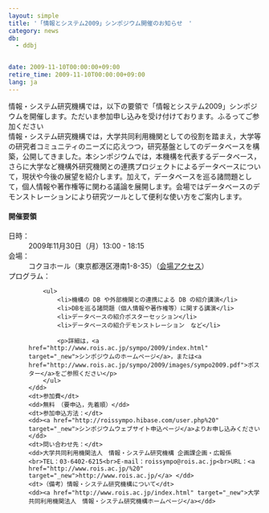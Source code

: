 ```yaml
---
layout: simple
title: '「情報とシステム2009」シンポジウム開催のお知らせ　'
category: news
db:
  - ddbj


date: 2009-11-10T00:00:00+09:00
retire_time: 2009-11-10T00:00:00+09:00
lang: ja
---
```


情報・システム研究機構では，以下の要領で「情報とシステム2009」シンポジウムを開催します。ただいま参加申し込みを受け付けております。ふるってご参加ください<br>情報・システム研究機構では，大学共同利用機関としての役割を踏まえ，大学等の研究者コミュニティのニーズに応えつつ，研究基盤としてのデータベースを構築，公開してきました。本シンポジウムでは，本機構を代表するデータベース，さらに大学など機構外研究機関との連携プロジェクトによるデータベースについて，現状や今後の展望を紹介します。加えて，データベースを巡る諸問題として，個人情報や著作権等に関わる議論を展開します。会場ではデータベースのデモンストレーションにより研究ツールとして便利な使い方をご案内します。<br>

<h4>開催要領</h4>

<dl class="d-triangle">
    <dt>日時：</dt>
    <dd>2009年11月30日（月）13:00 - 18:15</dd>
    <dt>会場：</dt>
    <dd>コクヨホール（東京都港区港南1-8-35）（<a href="http://www.rois.ac.jp/sympo/2009/index.html#access" target="_new">会場アクセス</a>）</dd>
    <dt>プログラム：</dt>
    <dd>

        <ul>
            <li>機構の DB や外部機関との連携による DB の紹介講演</li>
            <li>DBを巡る諸問題（個人情報や著作権等）に関する講演</li>
            <li>データベースの紹介ポスターセッション</li>
            <li>データベースの紹介デモンストレーション　など</li>

            <p>詳細は，<a href="http://www.rois.ac.jp/sympo/2009/index.html" target="_new">シンポジウムのホームページ</a>，または<a href="http://www.rois.ac.jp/sympo/2009/images/sympo2009.pdf">ポスター</a>をご参照ください</p>
        </ul>
    </dd>
    <dt>参加費</dt>
    <dd>無料　（要申込，先着順）</dd>
    <dt>参加申込方法：</dt>
    <dd><a href="http://roissympo.hibase.com/user.php%20" target="_new">シンポジウムウェブサイト申込ページ</a>よりお申し込みください</dd>
    <dt>問い合わせ先：</dt>
    <dd>大学共同利用機関法人　情報・システム研究機構 企画課企画・広報係<br>TEL：03-6402-6215<br>E-mail：roissympo@rois.ac.jp<br>URL：<a href="http://www.rois.ac.jp/%20" target="_new">http://www.rois.ac.jp/</a> </dd>
    <dt>（備考）情報・システム研究機構について</dt>
    <dd><a href="http://www.rois.ac.jp/index.html" target="_new">大学共同利用機関法人　情報・システム研究機構ホームページ</a></dd>
</dl>

